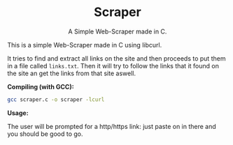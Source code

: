 <h1 align=center>Scraper</h1>
<p align=center>A Simple Web-Scraper made in C.</p>

This is a simple Web-Scraper made in C using libcurl. 

It tries to find and extract all links on the site and then proceeds to put them in a file called `links.txt`.
Then it will try to follow the links that it found on the site an get the links from that site aswell.

**Compiling (with GCC):**
```bash
gcc scraper.c -o scraper -lcurl
```

**Usage:**

The user will be prompted for a http/https link: just paste on in there and you should be good to go.
